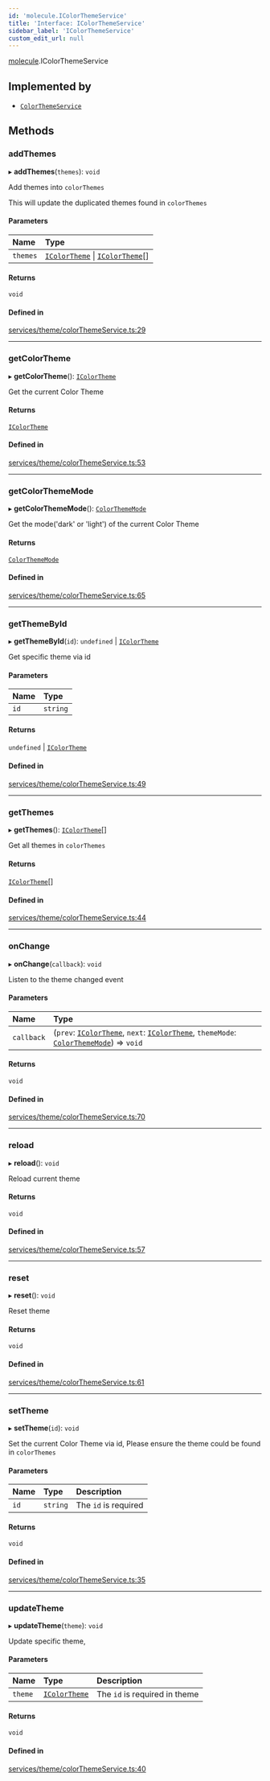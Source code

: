 ```yaml
---
id: 'molecule.IColorThemeService'
title: 'Interface: IColorThemeService'
sidebar_label: 'IColorThemeService'
custom_edit_url: null
---
```


[molecule](../namespaces/molecule).IColorThemeService

## Implemented by

-   [`ColorThemeService`](../classes/molecule.ColorThemeService)

## Methods

### addThemes

▸ **addThemes**(`themes`): `void`

Add themes into `colorThemes`

This will update the duplicated themes found in `colorThemes`

#### Parameters

| Name     | Type                                                                                         |
| :------- | :------------------------------------------------------------------------------------------- |
| `themes` | [`IColorTheme`](molecule.model.IColorTheme) \| [`IColorTheme`](molecule.model.IColorTheme)[] |

#### Returns

`void`

#### Defined in

[services/theme/colorThemeService.ts:29](https://github.com/DTStack/molecule/blob/927b7d39/src/services/theme/colorThemeService.ts#L29)

---

### getColorTheme

▸ **getColorTheme**(): [`IColorTheme`](molecule.model.IColorTheme)

Get the current Color Theme

#### Returns

[`IColorTheme`](molecule.model.IColorTheme)

#### Defined in

[services/theme/colorThemeService.ts:53](https://github.com/DTStack/molecule/blob/927b7d39/src/services/theme/colorThemeService.ts#L53)

---

### getColorThemeMode

▸ **getColorThemeMode**(): [`ColorThemeMode`](../enums/molecule.model.ColorThemeMode)

Get the mode('dark' or 'light') of the current Color Theme

#### Returns

[`ColorThemeMode`](../enums/molecule.model.ColorThemeMode)

#### Defined in

[services/theme/colorThemeService.ts:65](https://github.com/DTStack/molecule/blob/927b7d39/src/services/theme/colorThemeService.ts#L65)

---

### getThemeById

▸ **getThemeById**(`id`): `undefined` \| [`IColorTheme`](molecule.model.IColorTheme)

Get specific theme via id

#### Parameters

| Name | Type     |
| :--- | :------- |
| `id` | `string` |

#### Returns

`undefined` \| [`IColorTheme`](molecule.model.IColorTheme)

#### Defined in

[services/theme/colorThemeService.ts:49](https://github.com/DTStack/molecule/blob/927b7d39/src/services/theme/colorThemeService.ts#L49)

---

### getThemes

▸ **getThemes**(): [`IColorTheme`](molecule.model.IColorTheme)[]

Get all themes in `colorThemes`

#### Returns

[`IColorTheme`](molecule.model.IColorTheme)[]

#### Defined in

[services/theme/colorThemeService.ts:44](https://github.com/DTStack/molecule/blob/927b7d39/src/services/theme/colorThemeService.ts#L44)

---

### onChange

▸ **onChange**(`callback`): `void`

Listen to the theme changed event

#### Parameters

| Name       | Type                                                                                                                                                                                          |
| :--------- | :-------------------------------------------------------------------------------------------------------------------------------------------------------------------------------------------- |
| `callback` | (`prev`: [`IColorTheme`](molecule.model.IColorTheme), `next`: [`IColorTheme`](molecule.model.IColorTheme), `themeMode`: [`ColorThemeMode`](../enums/molecule.model.ColorThemeMode)) => `void` |

#### Returns

`void`

#### Defined in

[services/theme/colorThemeService.ts:70](https://github.com/DTStack/molecule/blob/927b7d39/src/services/theme/colorThemeService.ts#L70)

---

### reload

▸ **reload**(): `void`

Reload current theme

#### Returns

`void`

#### Defined in

[services/theme/colorThemeService.ts:57](https://github.com/DTStack/molecule/blob/927b7d39/src/services/theme/colorThemeService.ts#L57)

---

### reset

▸ **reset**(): `void`

Reset theme

#### Returns

`void`

#### Defined in

[services/theme/colorThemeService.ts:61](https://github.com/DTStack/molecule/blob/927b7d39/src/services/theme/colorThemeService.ts#L61)

---

### setTheme

▸ **setTheme**(`id`): `void`

Set the current Color Theme via id,
Please ensure the theme could be found in `colorThemes`

#### Parameters

| Name | Type     | Description          |
| :--- | :------- | :------------------- |
| `id` | `string` | The `id` is required |

#### Returns

`void`

#### Defined in

[services/theme/colorThemeService.ts:35](https://github.com/DTStack/molecule/blob/927b7d39/src/services/theme/colorThemeService.ts#L35)

---

### updateTheme

▸ **updateTheme**(`theme`): `void`

Update specific theme,

#### Parameters

| Name    | Type                                        | Description                   |
| :------ | :------------------------------------------ | :---------------------------- |
| `theme` | [`IColorTheme`](molecule.model.IColorTheme) | The `id` is required in theme |

#### Returns

`void`

#### Defined in

[services/theme/colorThemeService.ts:40](https://github.com/DTStack/molecule/blob/927b7d39/src/services/theme/colorThemeService.ts#L40)
